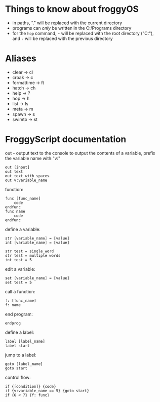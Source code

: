 
# Things to know about froggyOS

 * in paths, "." will be replaced with the current directory
 * programs can *only* be written in the C:/Programs directory
 * for the `hop` command, `~` will be replaced with the root directory ("C:"), and `-` will be replaced with the previous directory

# Aliases

 * clear -> cl
 * croak -> c
 * formattime -> ft
 * hatch -> ch
 * help -> ?
 * hop -> h
 * list -> ls
 * meta -> m
 * spawn -> s
 * swimto -> st

# FroggyScript documentation

out - output text to the console
to output the contents of a variable, prefix the variable name with "v:"
```
out [input]
out text
out text with spaces
out v:variable_name
```

function:
```
func [func_name]
    code
endfunc
func name
    code
endfunc
```

define a variable:
```
str [variable_name] = [value]
int [variable_name] = [value]

str test = single_word
str test = multiple words
int test = 5
```

edit a variable:
```
set [variable_name] = [value]
set test = 5
```

call a function:
```
f: [func_name]
f: name
```

end program:
```
endprog
```

define a label:
```
label [label_name]
label start
```

jump to a label:
```
goto [label_name]
goto start
```
control flow:
```
if {[condition]} {code}
if {v:variable_name == 5} {goto start}
if {6 < 7} {f: func}
```
